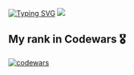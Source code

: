 [![Typing SVG](https://readme-typing-svg.herokuapp.com?font=Righteous&size=38&duration=4000&color=100A51DB&width=600&height=75&lines=Hi+there%2C+I'm+Ismail;Fullstack+developer+from+Russia)](https://git.io/typing-svg)
![](https://komarev.com/ghpvc/?username=Sadulaev)

My rank in Codewars :medal_military:
-------------------

[![codewars](https://www.codewars.com/users/Sadulaev/badges/large)](https://www.codewars.com/users/Sadulaev)
